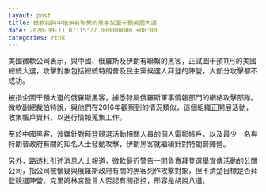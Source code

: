 ```yaml
---
layout: post
title: 微軟指與中俄伊有聯繫的黑客試圖干預美國大選
date: 2020-09-11 07:15:27.000000000 +08:00
categories: rthk
---
```


美國微軟公司表示，與中國、俄羅斯及伊朗有聯繫的黑客，正試圖干預11月的美國總統大選，攻擊對象包括總統特朗普及民主黨候選人拜登的陣營，大部分攻擊都不成功。

被指企圖干預大選的俄羅斯黑客，據悉隸屬俄羅斯軍事情報部門的網絡攻擊部隊。微軟副總裁伯特說，與他們在2016年觀察到的情況類似，這個組織正開展活動，收集帳戶資料，以進行情報蒐集工作。

至於中國黑客，涉嫌針對拜登競選活動相關人員的個人電郵帳戶，以及最少一名與特朗普政府有關的知名人士發動攻擊，伊朗黑客就繼續針對特朗普陣營。

另外，路透社引述消息人士報道，微軟最近警告一間負責拜登選舉宣傳活動的公關公司，指公司被懷疑與俄羅斯政府有關的黑客列作攻擊對象，但不清楚目標是否拜登競選陣營。克里姆林宮發言人否認有關指控，形容是胡說八道。
